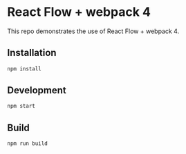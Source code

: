 # React Flow + webpack 4

This repo demonstrates the use of React Flow + webpack 4.

## Installation

```sh
npm install
```

## Development

```sh
npm start
```

## Build

```sh
npm run build
```
